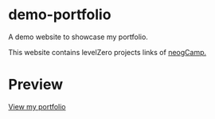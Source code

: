 # demo-portfolio

A demo website to showcase my portfolio.

This website contains levelZero projects links of [neogCamp.](https://neog.camp/)

# Preview

[View my portfolio](https://gautam-demo-portfolio.netlify.app/)
